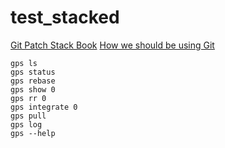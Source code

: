 # test_stacked

[Git Patch Stack Book](https://book.git-ps.sh/)
[How we should be using Git](https://drewdeponte.com/blog/how-we-should-be-using-git/)

```
gps ls
gps status
gps rebase
gps show 0
gps rr 0
gps integrate 0
gps pull
gps log
gps --help
```

